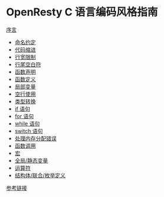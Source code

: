 OpenResty C 语言编码风格指南
============================

[序言](ch-00-introduction.md)

- [命名约定](ch-01-naming-convention.md)
- [代码缩进](ch-02-indentation.md)
- [行宽限制](ch-03-the-80-column-limit.md)
- [行尾空白符](ch-04-line-trailing-white-spaces.md)
- [函数声明](ch-05-function-declarations.md)
- [函数定义](ch-06-function-definitions.md)
- [局部变量](ch-07-local-variables.md)
- [空行使用](ch-08-use-of-blank-lines.md)
- [类型转换](ch-09-type-casting.md)
- [if 语句](ch-10-if-statements.md)
- [for 语句](ch-11-for-statements.md)
- [while 语句](ch-12-while-statements.md)
- [switch 语句](ch-13-switch-statements.md)
- [处理内存分配错误](ch-14-allocation-error-handling.md)
- [函数调用](ch-15-function-calls.md)
- [宏](ch-16-macros.md)
- [全局/静态变量](ch-17-global-static-variables.md)
- [运算符](ch-18-operators.md)
- [结构体/联合/枚举定义](ch-19-struct-union-enum-definitions.md)

[参考链接](ch-00-links.md)

<!--
- [类型定义](ch-22-typedef-definitions.md)
- [goto 语句](ch-23-goto-statements-and-code-labels.md)
- [检查无效指针](ch-24-checking-pointer-nullity.md)
-->
